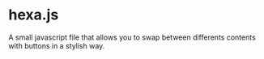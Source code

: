 hexa.js
=======

A small javascript file that allows you to swap between differents contents with buttons in a stylish way.
